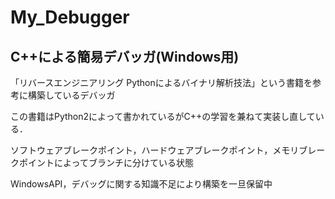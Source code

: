 # My_Debugger

## C++による簡易デバッガ(Windows用)
「リバースエンジニアリング Pythonによるバイナリ解析技法」という書籍を参考に構築しているデバッガ

この書籍はPython2によって書かれているがC++の学習を兼ねて実装し直している．

ソフトウェアブレークポイント，ハードウェアブレークポイント，メモリブレークポイントによってブランチに分けている状態

WindowsAPI，デバッグに関する知識不足により構築を一旦保留中
